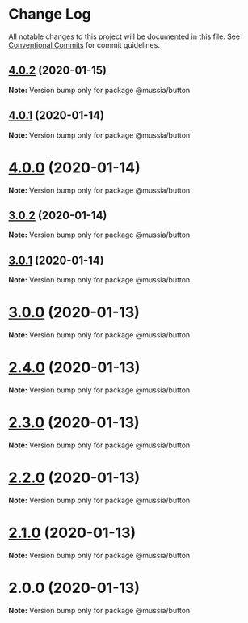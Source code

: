 # Change Log

All notable changes to this project will be documented in this file.
See [Conventional Commits](https://conventionalcommits.org) for commit guidelines.

## [4.0.2](https://github.com/yurikrupnik/mussia3/compare/@mussia/button@4.0.1...@mussia/button@4.0.2) (2020-01-15)

**Note:** Version bump only for package @mussia/button





## [4.0.1](https://github.com/yurikrupnik/mussia3/compare/@mussia/button@4.0.0...@mussia/button@4.0.1) (2020-01-14)

**Note:** Version bump only for package @mussia/button





# [4.0.0](https://github.com/yurikrupnik/mussia3/compare/@mussia/button@3.0.2...@mussia/button@4.0.0) (2020-01-14)

**Note:** Version bump only for package @mussia/button





## [3.0.2](https://github.com/yurikrupnik/mussia3/compare/@mussia/button@3.0.1...@mussia/button@3.0.2) (2020-01-14)

**Note:** Version bump only for package @mussia/button





## [3.0.1](https://github.com/yurikrupnik/mussia3/compare/@mussia/button@3.0.0...@mussia/button@3.0.1) (2020-01-14)

**Note:** Version bump only for package @mussia/button





# [3.0.0](https://github.com/yurikrupnik/mussia3/compare/@mussia/button@2.4.0...@mussia/button@3.0.0) (2020-01-13)

**Note:** Version bump only for package @mussia/button





# [2.4.0](https://github.com/yurikrupnik/mussia3/compare/@mussia/button@2.3.0...@mussia/button@2.4.0) (2020-01-13)

**Note:** Version bump only for package @mussia/button





# [2.3.0](https://github.com/yurikrupnik/mussia3/compare/@mussia/button@2.2.0...@mussia/button@2.3.0) (2020-01-13)

**Note:** Version bump only for package @mussia/button





# [2.2.0](https://github.com/yurikrupnik/mussia3/compare/@mussia/button@2.1.0...@mussia/button@2.2.0) (2020-01-13)

**Note:** Version bump only for package @mussia/button





# [2.1.0](https://github.com/yurikrupnik/mussia3/compare/@mussia/button@2.0.0...@mussia/button@2.1.0) (2020-01-13)

**Note:** Version bump only for package @mussia/button





# 2.0.0 (2020-01-13)

**Note:** Version bump only for package @mussia/button
